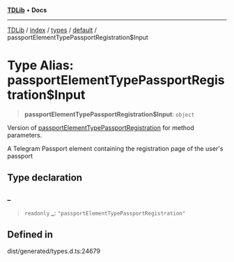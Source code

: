 [**TDLib**](../../../../../../README.md) • **Docs**

***

[TDLib](../../../../../../modules.md) / [index](../../../../../README.md) / [types](../../../README.md) / [default](../README.md) / passportElementTypePassportRegistration$Input

# Type Alias: passportElementTypePassportRegistration$Input

> **passportElementTypePassportRegistration$Input**: `object`

Version of [passportElementTypePassportRegistration](passportElementTypePassportRegistration.md) for method parameters.

A Telegram Passport element containing the registration page of the user's passport

## Type declaration

### \_

> `readonly` **\_**: `"passportElementTypePassportRegistration"`

## Defined in

dist/generated/types.d.ts:24679
